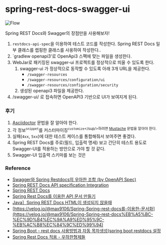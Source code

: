 # spring-rest-docs-swagger-ui

![Flow](https://i.imgur.com/yBFJfRW.png)

Spring REST Docs와 Swagger의 장점만을 사용해보자!

1. `restdocs-api-spec`을 이용하여 테스트 코드를 작성한다. Spring REST Docs 일부 클래스를 랩핑한 클래스를 사옹하여 작성한다..
2. `gradlew openapi3'로 OpenApi3 스팩에 맞는 파일을 생성한다.
3. WebJar로 패키징된 swagger-ui 프로젝트를 정상적으로 띄울 수 있도록 한다.
    1. swagger-ui 가 정상적으로 동작할 수 있도록 아래 3개 URL을 제공한다.
        - `/swagger-resources`
        - `/swagger-resources/configuration/ui`
        - `/swagger-resources/configuration/security`
    2. 생성된 openapi3 파일을 제공한다.
4. /swagger-ui/ 로 접속하면 OpenAPI3 기반으로 UI가 보여지게 된다.

### 후기

1. [Asciidoctor](https://docs.asciidoctor.org/asciidoc/latest/) 문법을 잘 알아야 한다.
2. 각 정보<sup>`snippet`</sup>를 커스터마이징<sup>`customize`</sup/>하려면 [Mustache](https://mustache.github.io/mustache.5.html) 문법을
   알아야 한다.
3. 실패(`4xx`, `5xx`)에 대한 테스트 케이스를 통합해줘서 보여주면 좋겠다.
4. Spring REST Docs를 주로(필드, 입출력 명세) 보고 간단히 테스트 용도로 Swagger-UI를 적용하는 방안으로 가야 할 것 같다.
5. Swagger-UI 입출력 스키마를 보는 것은  

### Reference

* [Swagger와 Spring Restdocs의 우아한 조합 (by OpenAPI Spec)](https://taetaetae.github.io/posts/a-combination-of-swagger-and-spring-restdocs/)
* [Spring REST Docs API specification Integration](https://github.com/ePages-de/restdocs-api-spec)
* [Spring REST Docs](https://docs.spring.io/spring-restdocs/docs/current/reference/html5/)
* [Spring Rest Docs를 이용한 API 문서 만들기](https://jaehun2841.github.io/2019/08/04/2019-08-04-spring-rest-docs/)
* [Java］Spring REST Docs HTML이 생성되지 않을때](https://blog.hodory.dev/2019/12/04/spring-rest-docs-with-gradle-not-working-html5/)
* [https://velog.io/@max9106/Spring-Spring-rest-docs를-이용한-문서화](https://velog.io/@max9106/Spring-Spring-rest-docs%EB%A5%BC-%EC%9D%B4%EC%9A%A9%ED%95%9C-%EB%AC%B8%EC%84%9C%ED%99%94)
* [Spring Boot - rest docs 사용방법과 자동 목차생성(spring boot restdocs 설정](https://galid1.tistory.com/736)
* [Spring Rest Docs 적용 - 우하한형제들](https://techblog.woowahan.com/2597/)
